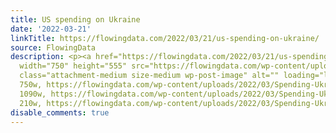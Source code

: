 ```yaml
---
title: US spending on Ukraine
date: '2022-03-21'
linkTitle: https://flowingdata.com/2022/03/21/us-spending-on-ukraine/
source: FlowingData
description: <p><a href="https://flowingdata.com/2022/03/21/us-spending-on-ukraine/"><img
  width="750" height="555" src="https://flowingdata.com/wp-content/uploads/2022/03/Spending-Ukraine-750x555.png"
  class="attachment-medium size-medium wp-post-image" alt="" loading="lazy" srcset="https://flowingdata.com/wp-content/uploads/2022/03/Spending-Ukraine-750x555.png
  750w, https://flowingdata.com/wp-content/uploads/2022/03/Spending-Ukraine-1090x807.png
  1090w, https://flowingdata.com/wp-content/uploads/2022/03/Spending-Ukraine-210x155.png
  210w, https://flowingdata.com/wp-content/uploads/2022/03/Spending-Ukraine-76 ...
disable_comments: true
---
```

<p><a href="https://flowingdata.com/2022/03/21/us-spending-on-ukraine/"><img width="750" height="555" src="https://flowingdata.com/wp-content/uploads/2022/03/Spending-Ukraine-750x555.png" class="attachment-medium size-medium wp-post-image" alt="" loading="lazy" srcset="https://flowingdata.com/wp-content/uploads/2022/03/Spending-Ukraine-750x555.png 750w, https://flowingdata.com/wp-content/uploads/2022/03/Spending-Ukraine-1090x807.png 1090w, https://flowingdata.com/wp-content/uploads/2022/03/Spending-Ukraine-210x155.png 210w, https://flowingdata.com/wp-content/uploads/2022/03/Spending-Ukraine-76 ...